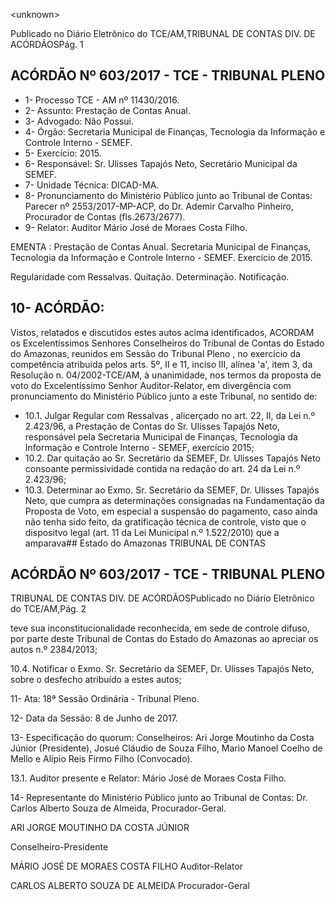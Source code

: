 &lt;unknown&gt;

Publicado  no  Diário Eletrônico do TCE/AM,TRIBUNAL DE CONTAS DIV. DE  ACÓRDÃOSPág. 1

## ACÓRDÃO Nº 603/2017 - TCE - TRIBUNAL PLENO

- 1- Processo TCE - AM nº 11430/2016.
- 2- Assunto: Prestação de Contas Anual.
- 3- Advogado: Não Possui.
- 4- Órgão: Secretaria Municipal de Finanças, Tecnologia da Informação e Controle Interno - SEMEF.
- 5- Exercício: 2015.
- 6- Responsável: Sr. Ulisses Tapajós Neto, Secretário Municipal da SEMEF.
- 7- Unidade Técnica: DICAD-MA.
- 8- Pronunciamento  do Ministério  Público  junto  ao Tribunal  de Contas: Parecer  nº 2553/2017-MP-ACP, do Dr. Ademir Carvalho Pinheiro, Procurador de Contas (fls.2673/2677).
- 9- Relator: Auditor Mário José de Moraes Costa Filho.

EMENTA :  Prestação  de  Contas  Anual.  Secretaria Municipal de Finanças, Tecnologia da Informação e Controle Interno - SEMEF. Exercício de 2015.

Regularidade com Ressalvas. Quitação. Determinação. Notificação.

## 10-  ACÓRDÃO:

Vistos, relatados e discutidos estes autos acima identificados, ACORDAM os Excelentíssimos Senhores Conselheiros do Tribunal de Contas do Estado do Amazonas, reunidos em Sessão do Tribunal Pleno , no exercício da competência atribuída pelos arts. 5º, II e 11, inciso III, alínea 'a', item 3, da Resolução n. 04/2002-TCE/AM, à unanimidade, nos termos da proposta de voto do Excelentíssimo Senhor Auditor-Relator, em divergência com pronunciamento do Ministério Público junto a este Tribunal, no sentido de:

- 10.1.  Julgar  Regular  com  Ressalvas ,  alicerçado  no  art.  22,  II,  da  Lei  n.º 2.423/96, a Prestação de Contas do Sr. Ulisses Tapajós Neto, responsável  pela Secretaria Municipal de Finanças,  Tecnologia  da Informação e Controle Interno - SEMEF, exercício 2015;
- 10.2.  Dar  quitação ao  Sr.  Secretário  da  SEMEF,  Dr.  Ulisses  Tapajós  Neto consoante  permissividade  contida  na  redação  do  art.  24  da  Lei  n.º 2.423/96;
- 10.3.  Determinar ao  Exmo.  Sr.  Secretário  da  SEMEF,  Dr. Ulisses  Tapajós Neto, que cumpra as determinações consignadas na Fundamentação da Proposta de Voto, em especial a suspensão do pagamento, caso ainda não  tenha  sido  feito,  da  gratificação  técnica  de  controle,  visto  que  o dispositvo legal (art. 11 da Lei Municipal n.º 1.522/2010) que a amparava## Estado do Amazonas TRIBUNAL DE CONTAS

## ACÓRDÃO Nº 603/2017 - TCE - TRIBUNAL PLENO

TRIBUNAL DE CONTAS DIV. DE  ACÓRDÃOSPublicado  no  Diário Eletrônico do TCE/AM,Pág. 2

teve sua inconstitucionalidade reconhecida, em sede de controle difuso, por parte deste Tribunal de Contas do Estado do Amazonas ao apreciar os autos n.º 2384/2013;

10.4.  Notificar o  Exmo. Sr. Secretário da SEMEF, Dr. Ulisses Tapajós Neto, sobre o desfecho atribuído a estes autos;

11- Ata: 18ª Sessão Ordinária - Tribunal Pleno.

12- Data da Sessão: 8 de Junho de 2017.

13- Especificação  do  quorum: Conselheiros: Ari Jorge Moutinho  da  Costa  Júnior (Presidente), Josué Cláudio de Souza Filho,  Mario  Manoel Coelho  de  Mello e Alípio Reis Firmo Filho (Convocado).

13.1. Auditor presente e Relator: Mário José de Moraes Costa Filho.

14-  Representante  do  Ministério  Público  junto  ao  Tribunal  de  Contas: Dr. Carlos Alberto Souza de Almeida, Procurador-Geral.

ARI JORGE MOUTINHO DA COSTA JÚNIOR

Conselheiro-Presidente

MÁRIO JOSÉ DE MORAES COSTA FILHO Auditor-Relator

CARLOS ALBERTO SOUZA DE ALMEIDA Procurador-Geral